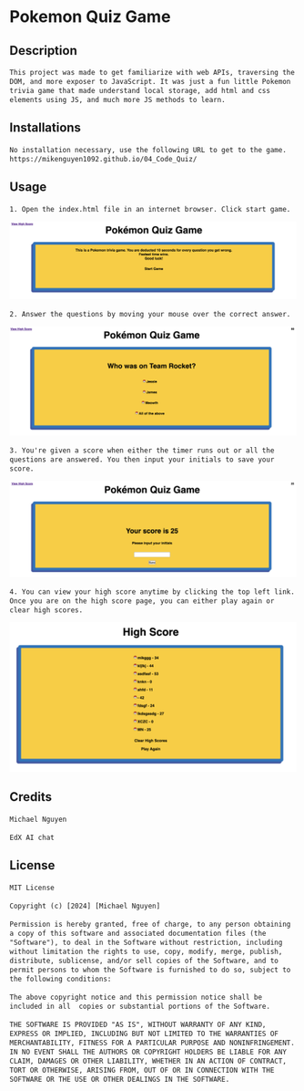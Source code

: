 # Pokemon Quiz Game

## Description
    This project was made to get familiarize with web APIs, traversing the DOM, and more exposer to JavaScript. It was just a fun little Pokemon trivia game that made understand local storage, add html and css elements using JS, and much more JS methods to learn. 

## Installations
    No installation necessary, use the following URL to get to the game. 
    https://mikenguyen1092.github.io/04_Code_Quiz/

## Usage
    1. Open the index.html file in an internet browser. Click start game.
![Image 1: Pokemon quiz game](./assets/images/start_game.png)

    2. Answer the questions by moving your mouse over the correct answer. 
![Image 2: Questions and multiple choice answers](./assets/images/answers.png)

    3. You're given a score when either the timer runs out or all the questions are answered. You then input your initials to save your score. 
![Image 3: Score 25 and input initials](./assets/images/initials.png)

    4. You can view your high score anytime by clicking the top left link. Once you are on the high score page, you can either play again or clear high scores.
![Image 4: View high scores, clear scores, or play again ](./assets/images/highscore.png)

## Credits
    Michael Nguyen

    EdX AI chat

## License
    MIT License

    Copyright (c) [2024] [Michael Nguyen]

    Permission is hereby granted, free of charge, to any person obtaining a copy of this software and associated documentation files (the "Software"), to deal in the Software without restriction, including without limitation the rights to use, copy, modify, merge, publish, distribute, sublicense, and/or sell copies of the Software, and to permit persons to whom the Software is furnished to do so, subject to the following conditions:

    The above copyright notice and this permission notice shall be included in all  copies or substantial portions of the Software.

    THE SOFTWARE IS PROVIDED "AS IS", WITHOUT WARRANTY OF ANY KIND, EXPRESS OR IMPLIED, INCLUDING BUT NOT LIMITED TO THE WARRANTIES OF MERCHANTABILITY, FITNESS FOR A PARTICULAR PURPOSE AND NONINFRINGEMENT. IN NO EVENT SHALL THE AUTHORS OR COPYRIGHT HOLDERS BE LIABLE FOR ANY CLAIM, DAMAGES OR OTHER LIABILITY, WHETHER IN AN ACTION OF CONTRACT, TORT OR OTHERWISE, ARISING FROM, OUT OF OR IN CONNECTION WITH THE SOFTWARE OR THE USE OR OTHER DEALINGS IN THE SOFTWARE.